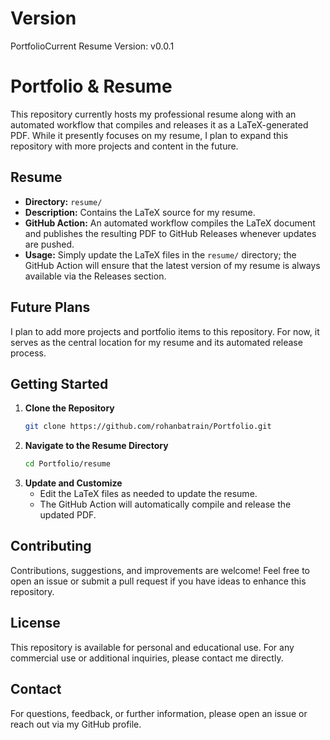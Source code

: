 # Version


PortfolioCurrent Resume Version: v0.0.1


# Portfolio & Resume

This repository currently hosts my professional resume along with an automated workflow that compiles and releases it as a LaTeX-generated PDF. While it presently focuses on my resume, I plan to expand this repository with more projects and content in the future.

## Resume

- **Directory:** `resume/`
- **Description:** Contains the LaTeX source for my resume.
- **GitHub Action:** An automated workflow compiles the LaTeX document and publishes the resulting PDF to GitHub Releases whenever updates are pushed.
- **Usage:** Simply update the LaTeX files in the `resume/` directory; the GitHub Action will ensure that the latest version of my resume is always available via the Releases section.

## Future Plans

I plan to add more projects and portfolio items to this repository. For now, it serves as the central location for my resume and its automated release process.

## Getting Started

1. **Clone the Repository**
   ```bash
   git clone https://github.com/rohanbatrain/Portfolio.git
   ```
2. **Navigate to the Resume Directory**
   ```bash
   cd Portfolio/resume
   ```
3. **Update and Customize**
   - Edit the LaTeX files as needed to update the resume.
   - The GitHub Action will automatically compile and release the updated PDF.

## Contributing

Contributions, suggestions, and improvements are welcome! Feel free to open an issue or submit a pull request if you have ideas to enhance this repository.

## License

This repository is available for personal and educational use. For any commercial use or additional inquiries, please contact me directly.

## Contact

For questions, feedback, or further information, please open an issue or reach out via my GitHub profile.
